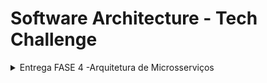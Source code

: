 # Software Architecture - Tech Challenge

<details>

<summary>Entrega FASE 4 -Arquitetura de Microsserviços</summary>

# Software Architecture - FASE 4 - Tech Challenge

## Requisitos

|Recurso|Versão|Obrigatório|Nota|
|-|-|-|-|
|Docker Desktop| 4.21 ou mais atual|Sim|Necessário para rodar containers das APIs e banco de dados|
|Golang| 1.20|Não|Necessário apenas no caso de rodar localmente sem container|

## O que esse projeto faz e possui
### O que esse projeto faz
Através da API é possível simular o pagamento de um pedido.

#### O que esse projeto possui
 - [x] Dockerfile e DockerCompose

## O que esse projeto não faz e débitos técnicos
#### O que esse projeto não faz
- Não se comunica com outros microsserviços, além de não possuir banco para persistir o retorno do pagamento;

#### Débitos técnicos
- [ ] Comunicação com outras aplicações.
- [ ] Testes Unitários
- [ ] Comunicação com banco de dados

## Como executar o projeto
### Executar o projeto
É possivel executar o projeto através do Makefile, a partir da linha de comando. 
~~~bash
make run-project
~~~
Notas: o comando deve ser efetuado na pasta raiz do projeto

### Executar o Docker
Para executar o projeto, é necessário ter o `Docker Desktop` instalado. Com isso será possível criar as instancias usando o comando `docker compose` via IDE ou linha de comando conforme a seguir:
~~~bash
docker compose -f "docker-compose.yml" up -d --build
~~~
Notas: o comando deve ser efetuado na pasta raiz do projeto

### Utilizar Aplicação & Documentação API
1. Realiza pagamento de um pedido específico `[POST] localhost:8080/api/v1/payments/:id` 
